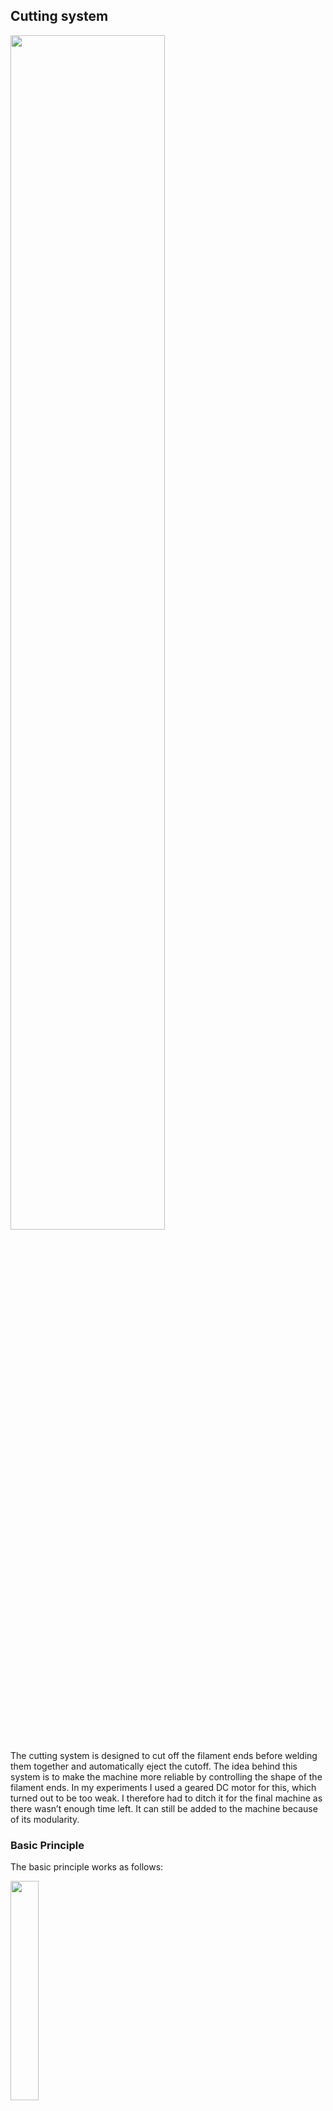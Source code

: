 ## Cutting system
<img src="https://github.com/Pierro55/REuse-Automatic-Filament-Welding-Machine/blob/main/Cutting%20Sytsem/Images/Bill%20of%20materials.PNG" width=70% height=70%>

The cutting system is designed to cut off the filament ends before welding them together and automatically eject the cutoff. The idea behind this system is to make the machine more reliable by controlling the shape of the filament ends. In my experiments I used a geared DC motor for this, which turned out to be too weak. I therefore had to ditch it for the final machine as there wasn’t enough time left. It can still be added to the machine because of its modularity.

### Basic Principle
The basic principle works as follows:

<img src="https://github.com/Pierro55/REuse-Automatic-Filament-Welding-Machine/blob/main/Cutting%20Sytsem/images/Cutting%20system%20basic%20principle.png" width=30% height=30%>

The purple gear is connected to the motor. This gear moves the left brown arm through a rag pinion mechanism down and the right one up (and vice versa if the motor rotates the other direction). Both arms have a wedge (wig in Dutch) mounted in the middle. As the arms move closer to each other the wig cuts off filament which sits in the hole between the two arms.
The automatic ejection happens on the outside of the cutting system. As the motor moves the mechanism, a second mechanism, which is directly coupled with the motor shaft, moves two outputs. One is for the cutoff and the second one is for the to be welded filament. 

<img src="https://github.com/Pierro55/REuse-Automatic-Filament-Welding-Machine/blob/main/Cutting%20Sytsem/Images/Cutting%20system%20basic%20principle.png" width=70% height=70%>
